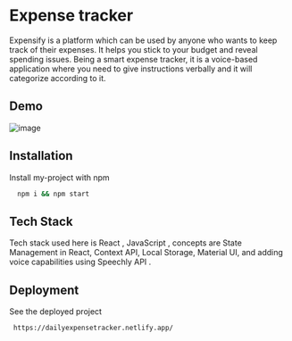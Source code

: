 
# Expense tracker

 
Expensify is a platform which can be used by anyone who wants to keep track of their expenses. It helps you stick to your budget and reveal spending issues. Being a smart expense tracker, it is a voice-based application where you need to give instructions verbally and it will categorize according to it.


## Demo

![image](https://user-images.githubusercontent.com/63184114/114596173-eb3ec700-9cac-11eb-8bae-c05ef721dd43.png)


  
## Installation 

Install my-project with npm

```bash 
  npm i && npm start
```
    
## Tech Stack

Tech stack used here is  React , JavaScript ,  concepts are State Management in React, Context API, Local Storage, Material UI, and adding voice capabilities using Speechly API .

  
## Deployment

See the  deployed project

```bash
 https://dailyexpensetracker.netlify.app/
```

  
